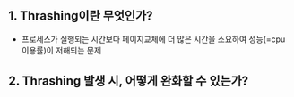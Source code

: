 ## 1. Thrashing이란 무엇인가?
- 프로세스가 실행되는 시간보다 페이지교체에 더 많은 시간을 소요하여 성능(=cpu이용률)이 저해되는 문제

## 2. Thrashing 발생 시, 어떻게 완화할 수 있는가?
